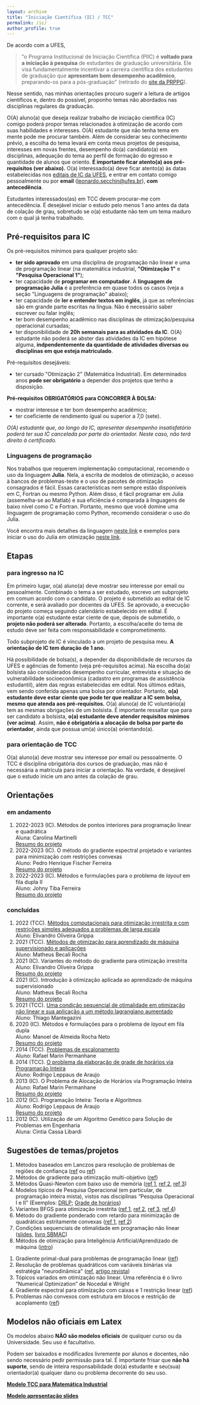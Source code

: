 ```yaml
---
layout: archive
title: "Iniciação Científica (IC) / TCC"
permalink: /ic/
author_profile: true
---
```


De acordo com a UFES,
> "o Programa Institucional de Iniciação Científica (PIIC) é **voltado para a iniciação à pesquisa** de estudantes de graduação universitária. Ele visa fundamentalmente incentivar a carreira científica dos estudantes de graduação que **apresentam bom desempenho acadêmico**, preparando-os para a pós-graduação" (retirado do [site da PRPPG](https://prppg.ufes.br/programa-institucional-de-ic-piic)).

Nesse sentido, nas minhas orientações procuro sugerir a leitura de artigos científicos e, dentro do possível, proponho temas não abordados nas disciplinas regulares da graduação.

O(A) aluno(a) que deseja realizar trabalho de iniciação científica (IC) comigo poderá propor temas relacionados à otimização de acordo com suas habilidades e interesses. O(A) estudante que não tenha tema em mente pode me procurar também. Além de considerar seu conhecimento prévio, a escolha do tema levará em conta meus projetos de pesquisa, interesses em novas frentes, desempenho do(a) candidato(a) em disciplinas, adequação do tema ao perfil de formação do egresso e quantidade de alunos que oriento. **É importante ficar atento(a) aos pré-requisitos (ver abaixo).** O(a) interessado(a) deve ficar atento(a) às datas estabelecidas nos [editais de IC da UFES](http://prppg.ufes.br/ultimos-editais-iniciacao-cientifica), e entrar em contato comigo pessoalmente ou por **email** (leonardo.secchin@ufes.br), **com antecedência**.

Estudantes interessados(as) em TCC devem procurar-me com antecedência. É desejável iniciar o estudo pelo menos 1 ano antes da data de colação de grau, sobretudo se o(a) estudante não tem um tema maduro com o qual já tenha trabalhado.


## Pré-requisitos para IC

Os pré-requisitos mínimos para qualquer projeto são:
- **ter sido aprovado** em uma disciplina de programação não linear e uma de programação linear (na matemática industrial, **"Otimização 1"** e **"Pesquisa Operacional 1"**);
- ter capacidade de **programar em computador**. A **linguagem de programação Julia** é a preferência em quase todos os casos (veja a seção "Linguagens de programação" abaixo);
- ter capacidade de **ler e entender textos em inglês**, já que as referências são em grande parte escritas na língua. Não é necessário saber escrever ou falar inglês;
- ter bom desempenho acadêmico nas disciplinas de otimização/pesquisa operacional cursadas;
- ter disponibilidade de **20h semanais para as atividades da IC**. O(A) estudante não poderá se abster das atividades da IC em hipótese alguma, **indpendentemente da quantidade de atividades diversas ou disciplinas em que esteja matriculado**.

Pré-requisitos desejáveis:
- ter cursado "Otimização 2" (Matemática Industrial). Em determinados anos **pode ser obrigatório** a depender dos projetos que tenho a disposição.

**Pré-requisitos OBRIGATÓRIOS para CONCORRER À BOLSA:**
- mostrar interesse e ter bom desempenho acadêmico;
- ter coeficiente de rendimento igual ou superior a 7,0 (sete).

*O(A) estudante que, ao longo da IC, apresentar desempenho insatisfatório poderá ter sua IC cancelada por parte do orientador. Neste caso, não terá direito à certificado.*


### Linguagens de programação

Nos trabalhos que requerem implementação computacional, recomendo o uso da linguagem **Julia**. Nela, a escrita de modelos de otimização, o acesso à bancos de problemas-teste e o uso de pacotes de otimização consagrados é fácil. Essas características nem sempre estão disponíveis em C, Fortran ou mesmo Python. Além disso, é fácil programar em Julia (assemelha-se ao Matlab) e sua eficiência é comparada à linguagens de baixo nível como C e Fortran. Portanto, mesmo que você domine uma linguagem de programação como Python, recomendo considerar o uso do Julia.

Você encontra mais detalhes da linguagem [neste link](/julia/) e exemplos para iniciar o uso do Julia em otimização [neste link](/juliaopt/).


## Etapas

### para ingresso na IC

Em primeiro lugar, o(a) aluno(a) deve mostrar seu interesse por email ou pessoalmente. Combinado o tema a ser estudado, escrevo um subprojeto em comum acordo com o candidato. O projeto é submetido ao edital de IC corrente, e será avaliado por docentes da UFES. Se aprovado, a execução do projeto começa seguindo calendário estabelecido em edital. É importante o(a) estudante estar ciente de que, depois de submetido, o **projeto não poderá ser alterado**. Portanto, a escolha/aceite do tema de estudo deve ser feita com responsabilidade e comprometimento.

Todo subprojeto de IC é vinculado a um projeto de pesquisa meu. **A orientação de IC tem duração de 1 ano.**

Há possibilidade de bolsa(s), a depender da disponibilidade de recursos da UFES e agências de fomento (veja pré-requisitos acima). Na escolha do(a) bolsista são considerados desempenho curricular, entrevista e situação de vulnerabilidade socioeconômica (cadastro em programas de assistência estudantil), além das regras estabelecidas em edital. Nos últimos editais, vem sendo conferida apenas uma bolsa por orientador. Portanto, **o(a) estudante deve estar ciente que pode ter que realizar a IC sem bolsa, mesmo que atenda aos pré-requisitos.** O(a) aluno(a) de IC voluntário(a) tem as mesmas obrigações de um bolsista. É importante ressaltar que para ser candidato a bolsista, **o(a) estudante deve atender requisitos mínimos (ver acima)**. Assim, **não é obrigatória a alocação de bolsa por parte do orientador**, ainda que possua um(a) único(a) orientando(a).


### para orientação de TCC

O(a) aluno(a) deve mostrar seu interesse por email ou pessoalmente. O TCC é disciplina obrigatória dos cursos de graduação, mas não é necessária a matrícula para iniciar a orientação. Na verdade, é desejável que o estudo inicie um ano antes da colação de grau.


## Orientações

### em andamento

1. 2022-2023 (IC). Métodos de pontos interiores para programação linear e quadrática  
   Aluna: Carolina Martinelli  
   [Resumo do projeto](/files/ic-tcc/resumoIC_ptoint.pdf)
1. 2022-2023 (IC). O método do gradiente espectral projetado e variantes para minimização com restrições convexas  
   Aluno: Pedro Henrique Fischer Ferreira  
   [Resumo do projeto](/files/ic-tcc/resumoIC_espectral.pdf)
1. 2022-2023 (IC). Métodos e formulações para o problema de *layout* em fila dupla II  
   Aluno: Johny Tiba Ferreira  
   [Resumo do projeto](/files/ic-tcc/resumoIC_drlp2.pdf)

### concluídas

1. 2022 (TCC). [Métodos computacionais para otimização irrestrita e com restrições simples adequados a problemas de larga escala](/files/ic-tcc/TCC_Elivandro_Grippa.pdf)  
   Aluno: Elivandro Oliveira Grippa  
1. 2021 (TCC). [Métodos de otimização para aprendizado de máquina supervisionado e aplicações](/files/ic-tcc/TCC_Matheus_Becali.pdf)  
   Aluno: Matheus Becali Rocha  
1. 2021 (IC). Variantes do método do gradiente para otimização irrestrita  
   Aluno: Elivandro Oliveira Grippa  
   [Resumo do projeto](/files/ic-tcc/resumoIC_variantes_gradiente.pdf)
1. 2021 (IC). Introdução à otimização aplicada ao aprendizado de máquina supervisionado  
   Aluno: Matheus Becali Rocha  
   [Resumo do projeto](/files/ic-tcc/resumoIC_aprendizado_maquina.pdf)
1. 2021 (TCC). [Uma condição sequencial de otimalidade em otimização não linear e sua aplicação a um método lagrangiano aumentado](/files/ic-tcc/TCC_Thiago_Mantegazini.pdf)  
   Aluno: Thiago Mantegazini
1. 2020 (IC). Métodos e formulações para o problema de *layout* em fila dupla  
   Aluno: Manoel de Almeida Rocha Neto  
   [Resumo do projeto](/files/ic-tcc/resumoIC_drlp.pdf)
1. 2014 (TCC). [Problemas de escalonamento](/files/ic-tcc/TCC_Rafael_Marin.pdf)  
   Aluno: Rafael Marin Permanhane
1. 2014 (TCC). [O problema da elaboração de grade de horários via Programação Inteira](/files/ic-tcc/TCC_Rodrigo_Leppaus.pdf)  
   Aluno: Rodrigo Leppaus de Araujo
1. 2013 (IC). O Problema de Alocação de Horários via Programação Inteira  
   Aluno: Rafael Marin Permanhane  
   [Resumo do projeto](/files/ic-tcc/relatorio_IC_Rafael.pdf)
1. 2012 (IC). Programação Inteira: Teoria e Algoritmos  
   Aluno: Rodrigo Leppaus de Araujo  
   [Resumo do projeto](/files/ic-tcc/relatorio_IC_Rodrigo.pdf)
1. 2012 (IC). Utilização de um Algoritmo Genético para Solução de Problemas em Engenharia  
   Aluna: Cintia Cassa Libardi


## Sugestões de temas/projetos

1. Métodos baseados em Lanczos para resolução de problemas de regiões de confiança ([ref](https://epubs.siam.org/doi/abs/10.1137/S1052623497322735?journalCode=sjope8) ou [ref](https://www.researchgate.net/publication/2263739_Solving_the_Trust-Region_Subproblem_using_the_Lanczos_Method))
1. Métodos de gradiente para otimização multi-objetivo ([ref](http://www.optimization-online.org/DB_FILE/2020/04/7729.pdf))
1. Métodos Quasi-Newton com baixo uso de memória ([ref 1](https://www.tandfonline.com/doi/abs/10.1080/02331934.2020.1712391?journalCode=gopt20), [ref 2](https://arxiv.org/pdf/2101.04413.pdf), [ref 3](https://arxiv.org/pdf/2101.11048.pdf))
1. Modelos típicos de Pesquisa Operacional (em particular, de programação inteira mista), vistos nas disciplinas “Pesquisa Operacional I e II” (Exemplos: [DRLP](https://drive.google.com/file/d/1OQmZN3R_ZWwI8yjiXoLhmeDEDke4r3zy/view?usp=sharing); [Grade de horários](https://drive.google.com/open?id=12h9bnTpkS2lSmRNNLTlUkTakGrF7g6-i))
1. Variantes BFGS para otimização irrestrita ([ref 1](https://www.researchgate.net/publication/30932966_A_Modified_BFGS_Algorithm_for_Unconstrained_Optimization), [ref 2](https://doi.org/10.1016/S0377-0427(00)00540-9), [ref 3](https://doi.org/10.1186/s13660-017-1453-5), [ref 4](https://doi.org/10.1007/s40314-018-0620-8))
1. Método do gradiente ponderado com retardo para minimização de quadráticas estritamente convexas ([ref 1](http://www.optimization-online.org/DB_HTML/2019/03/7142.html), [ref 2](http://www.optimization-online.org/DB_HTML/2020/03/7655.html))
1. Condições sequenciais de otimalidade em programação não linear ([slides](https://drive.google.com/open?id=1UOQ_CFm3yPapuoWBxL1sKI6LMZClJUpq), [livro SBMAC](http://arquivo.sbmac.org.br/arquivos/notas/livro_83.pdf))
1. Métodos de otimização para Inteligência Artificial/Aprendizado de máquina ([intro](https://drive.google.com/file/d/1cy_d21RDGfP-VhFNRUdD7DFN5xI2ATQ-/view?usp=sharing))
<!--1. O ensino de Pesquisa Operacional no Ensino Médio *(depende de parceria com docente da área de educação matemática)*-->
1. Gradiente primal-dual para problemas de programação linear ([ref](https://arxiv.org/pdf/2106.04756.pdf))
1. Resolução de problemas quadráticos com variáveis binárias via estratégia "neurodinâmica" ([ref](https://www.researchgate.net/publication/349187795_A_neurodynamic_approach_to_zero-one_quadratic_programming), [artigo revista](https://doi.org/10.1007/s11075-021-01075-z))
1. Tópicos variados em otimização não linear. Uma referência é o livro “Numerical Optimization” de Nocedal e Wright
1. Gradiente espectral para otimização com caixas e 1 restrição linear ([ref](http://www.optimization-online.org/DB_FILE/2019/06/7256.pdf))
1. Problemas não convexos com estrutura em blocos e restrição de acoplamento ([ref](https://arxiv.org/pdf/2112.09027.pdf))


## Modelos não oficiais em Latex

Os modelos abaixo **NÃO são modelos oficiais** de qualquer curso ou da Universidade. Seu uso é facultativo.

Podem ser baixados e modificados livremente por alunos e docentes, não sendo necessário pedir permissão para tal. É importante frisar que **não há suporte**, sendo de inteira responsabilidade do(a) estudante e seu(sua) orientador(a) qualquer dano ou problema decorrente do seu uso.

**[Modelo TCC para Matemática Industrial](https://drive.google.com/file/d/1S-Rtsf3iPgLUQ4IwrHRJYUMaZQQZ-50T/view?usp=sharing)**

**[Modelo apresentação slides](https://drive.google.com/file/d/1-cmwFB82Ds1hpxEtIlJIKQPfuzNU6bCW/view?usp=sharing)**
